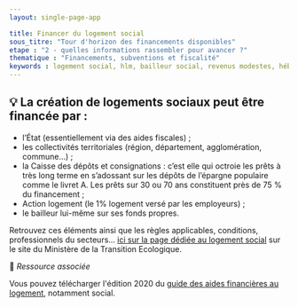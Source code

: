 ```yaml
---
layout: single-page-app

title: Financer du logement social
sous_titre: "Tour d'horizon des financements disponibles"
etape : "2 - quelles informations rassembler pour avancer ?"
thematique : "Financements, subventions et fiscalité"
keywords : logement social, hlm, bailleur social, revenus modestes, hébergement, locatif social, OPH, SEM, APL
---
```


## 💡 La création de logements sociaux peut être financée par :

- l’État (essentiellement via des aides fiscales) ;
- les collectivités territoriales (région, département, agglomération, commune…) ;
- la Caisse des dépôts et consignations : c’est elle qui octroie les prêts à très long terme en s’adossant sur les dépôts de l’épargne populaire comme le livret A. Les prêts sur 30 ou 70 ans constituent près de 75 % du financement ;
- Action logement (le 1% logement versé par les employeurs) ;
- le bailleur lui-même sur ses fonds propres.

Retrouvez ces éléments ainsi que les règles applicables, conditions, professionnels du secteurs... [ici sur la page dédiée au logement social](https://www.ecologie.gouv.fr/logement-social-hlm-definition-categories-financement-attribution-acteurs#e5) sur le site du Ministère de la Transition Ecologique.

🎁 *Ressource associée*

Vous pouvez télécharger l'édition 2020 du [guide des aides financières au logement](http://www.financement-logement-social.logement.gouv.fr/IMG/pdf/les_aides_financieres_au_logement_edition_2020_cle114d55.pdf), notamment social.
